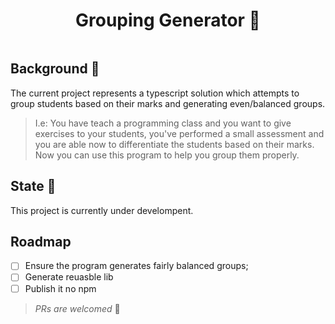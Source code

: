 <div align="center" style="display:flex;flex-direction:column;">
    <h1>
       Grouping Generator 👥
    </h1>
</div>

## Background 📜

The current project represents a typescript solution which attempts to group students based on their marks and generating even/balanced groups.

> I.e: You have teach a programming class and you want to give exercises to your students, you've performed a small assessment and you are able now to differentiate the students based on their marks. Now you can use this program to help you group them properly. 

## State 📶

This project is currently under develompent.


## Roadmap

- [ ] Ensure the program generates fairly balanced groups; 
- [ ] Generate reuasble lib
- [ ] Publish it no npm 

> *PRs are welcomed* 🚀


